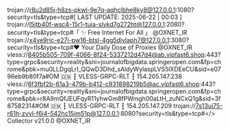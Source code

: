 trojan://r8u2d85j-h8zs-pkwl-9e7q-aqhclbhe8ky8@127.0.0.1:1080?security=tls&type=tcp#[ LAST UPDATE: 2025-06-22 | 00:03 ]
trojan://l5jtb40f-wsc4-15r1-tuia-slvkd7g272ht@127.0.0.1:2080?security=tls&type=tcp#「 ✨ Free Internet For All 」 @OXNET_IR
trojan://x4ve9rjc-e27j-pw16-btsl-4gg5djylaph7@127.0.0.1:3080?security=tls&type=tcp#❤️ Your Daily Dose of Proxies @OXNET_IR
vless://8405b505-709f-4066-8f24-5337212d47d4@ab.vipfast6.shop:443?type=grpc&security=reality&sni=journalofbigdata.springeropen.com&fp=chrome&pbk=mu0LLDgqLrI_QQwD3Dhd_sAldyWylaspLVS5lXDEeCU&sid=e0796eb9b80f7a#OM 🇴🇲 ┇ VLESS-GRPC-RLT ┇ 154.205.147.238
vless://6f3fbf2b-61a3-479b-b412-c931898219b5@ac.vipfast6.shop:443?type=grpc&security=reality&sni=journalofbigdata.springeropen.com&fp=chrome&pbk=r8A9mQfJEUFqyR11yhwGm8fPWmgh00aLtH_zuNCxQ1g&sid=3f87582314#OM 🇴🇲 ┇ VLESS-GRPC-RLT ┇ 154.205.147.209
trojan://7s13ui75-r61h-zyvl-f6i4-542hc15im51p@127.0.0.1:8080?security=tls&type=tcp#</> Collector v21.0.0 @OXNET_IR